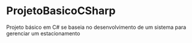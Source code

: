 # ProjetoBasicoCSharp
Projeto básico em C# se baseia no desenvolvimento de um sistema para gerenciar um estacionamento
